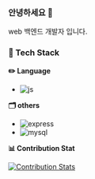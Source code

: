 ### 안녕하세요 👋
web 백엔드 개발자 입니다. 


### 🚚 Tech Stack

**✏️ Language**

- ![js](https://img.shields.io/badge/JavaScript-F7DF1E?style=flat&logo=javascript&logoColor=black)

**🗂️ others**

- ![express](https://img.shields.io/badge/Express.js-404D59?style=flat)
- ![mysql](https://img.shields.io/badge/MySQL-00000F?style=flat&logo=mysql&logoColor=white)

**📊 Contribution Stat**

[![Contribution Stats](https://github-contribution-stats.vercel.app/api/?username=giraffeb)](https://github.com/giraffeb/)
<!--
**giraffeb/giraffeb** is a ✨ _special_ ✨ repository because its `README.md` (this file) appears on your GitHub profile.

Here are some ideas to get you started:

- 🔭 I’m currently working on ...
- 🌱 I’m currently learning ...
- 👯 I’m looking to collaborate on ...
- 🤔 I’m looking for help with ...
- 💬 Ask me about ...
- 📫 How to reach me: ...
- 😄 Pronouns: ...
- ⚡ Fun fact: ...
-->

